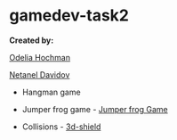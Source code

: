 # gamedev-task2

**Created by:**

[Odelia Hochman](https://github.com/OdeliaHochman)

[Netanel Davidov](https://github.com/netanel208)

* Hangman game

* Jumper frog game  -  [ Jumper frog Game]( https://odeliamos0.itch.io/jumper-frog-game)

* Collisions  - [ 3d-shield](https://odeliamos0.itch.io/3d-shield) 

